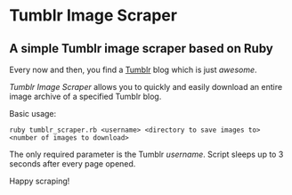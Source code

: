 # Tumblr Image Scraper
## A simple Tumblr image scraper based on Ruby 

Every now and then, you find a [Tumblr](https://tumblr.com) blog which is just *awesome*.

*Tumblr Image Scraper* allows you to quickly and easily download an entire image archive of a specified Tumblr blog.

Basic usage:

`ruby tumblr_scraper.rb <username> <directory to save images to> <number of images to download>`

The only required parameter is the Tumblr *username*. 
Script sleeps up to 3 seconds after every page opened. 

Happy scraping!
